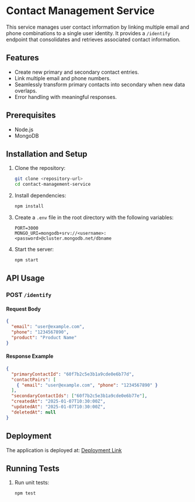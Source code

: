 # Contact Management Service

This service manages user contact information by linking multiple email and phone combinations to a single user identity. It provides a `/identify` endpoint that consolidates and retrieves associated contact information.

## Features

- Create new primary and secondary contact entries.
- Link multiple email and phone numbers.
- Seamlessly transform primary contacts into secondary when new data overlaps.
- Error handling with meaningful responses.

## Prerequisites

- Node.js
- MongoDB

## Installation and Setup

1. Clone the repository:
   ```bash
   git clone <repository-url>
   cd contact-management-service
   ```
2. Install dependencies:
   ```bash
   npm install
   ```
3. Create a `.env` file in the root directory with the following variables:
   ```env
   PORT=3000
   MONGO_URI=mongodb+srv://<username>:<password>@cluster.mongodb.net/dbname
   ```
4. Start the server:
   ```bash
   npm start
   ```

## API Usage

### POST `/identify`

#### Request Body

```json
{
  "email": "user@example.com",
  "phone": "1234567890",
  "product": "Product Name"
}
```

#### Response Example

```json
{
  "primaryContactId": "60f7b2c5e3b1a9cde0e6b77d",
  "contactPairs": [
    { "email": "user@example.com", "phone": "1234567890" }
  ],
  "secondaryContactIds": ["60f7b2c5e3b1a9cde0e6b77e"],
  "createdAt": "2025-01-07T10:30:00Z",
  "updatedAt": "2025-01-07T10:30:00Z",
  "deletedAt": null
}
```

## Deployment

The application is deployed at: [Deployment Link](https://emotorad.onrender.com)

## Running Tests

1. Run unit tests:
   ```bash
   npm test
   ```